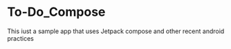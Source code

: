# To-Do_Compose
This iust a sample app that uses Jetpack compose and other recent android practices
